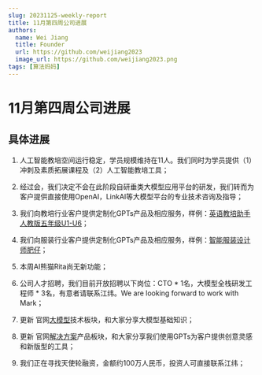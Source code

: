 ```yaml
---
slug: 20231125-weekly-report
title: 11月第四周公司进展
authors:
  name: Wei Jiang
  title: Founder
  url: https://github.com/weijiang2023
  image_url: https://github.com/weijiang2023.png
tags: [算法妈妈]
---
```


# 11月第四周公司进展
## 具体进展

1. 人工智能教培空间运行稳定，学员规模维持在11人。我们同时为学员提供（1）冲刺及素质拓展课程及（2）人工智能教培工具；

2. 经过会，我们决定不会在此阶段自研垂类大模型应用平台的研发，我们转而为客户提供直接使用OpenAI，LinkAI等大模型平台的专业技术咨询及指导；

3. 我们向教培行业客户提供定制化GPTs产品及相应服务，样例：[英语教培助手人教版五年级U1-U6](https://chat.openai.com/g/g-6hiuh8xlq-ying-yu-jiao-pei-zhu-shou-ren-jiao-ban-wu-nian-ji-u1-u6)；

4. 我们向服装行业客户提供定制化GPTs产品及相应服务，样例：[智能服装设计师肥仔](https://chat.openai.com/g/g-5qFmxpbEX-zhi-neng-fu-zhuang-she-ji-shi-fei-zi)；

5. 本周AI熊猫Rita尚无新功能；

6. 公司人才招聘，我们目前开放招聘以下岗位：CTO * 1名，大模型全栈研发工程师 * 3名，有意者请联系江纬。We are looking forward to work with Mark；

7. 更新 官网[大模型](https://www.algmon.com/docs/llm-basics/welcome)技术板块，和大家分享大模型基础知识；

8. 更新 官网[解决方案](https://www.algmon.com/docs/gpts/intro)产品板块，和大家分享我们使用GPTs为客户提供创意灵感和新版型的工具；

9. 我们正在寻找天使轮融资，金额约100万人民币，投资人可直接联系江纬；